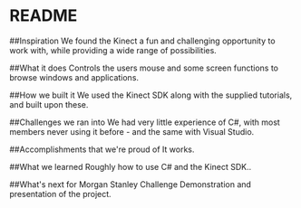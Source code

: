 # README # 

##Inspiration
We found the Kinect a fun and challenging opportunity to work with, while providing a wide range of possibilities.

##What it does
Controls the users mouse and some screen functions to browse windows and applications.

##How we built it
We used the Kinect SDK along with the supplied tutorials, and built upon these.

##Challenges we ran into
We had very little experience of C#, with most members never using it before - and the same with Visual Studio.

##Accomplishments that we're proud of
It works.

##What we learned
Roughly how to use C# and the Kinect SDK..

##What's next for Morgan Stanley Challenge
Demonstration and presentation of the project.
